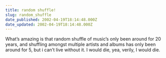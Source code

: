 ```yaml
---
title: random shuffle!
slug: random_shuffle
date_published: 2002-04-19T18:14:48.000Z
date_updated: 2002-04-19T18:14:48.000Z
---
```


What’s amazing is that random shuffle of music’s only been around for 20 years, and shuffling amongst multiple artists and albums has only been around for 5, but i can’t live without it. I would die, yea, verily, I would die.
